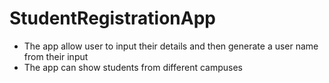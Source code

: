 # StudentRegistrationApp
- The app allow user to input their details and then generate a user name from their input
- The app can show students from different campuses

